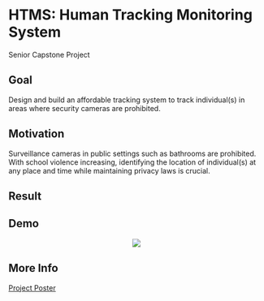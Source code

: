 # HTMS: Human Tracking Monitoring System
Senior Capstone Project

## Goal
Design and build an affordable tracking system to track
individual(s) in areas where security cameras are prohibited.

## Motivation
Surveillance cameras in public settings such as bathrooms
are prohibited. With school violence increasing, identifying
the location of individual(s) at any place and time while
maintaining privacy laws is crucial.

## Result


## Demo
<p align="middle"><img src="https://github.com/kwonglee/Human-Sense/blob/master/demo.gif"/></p>

## More Info
<a href="https://drive.google.com/file/d/1oRuY9RNvGdrSOovxCMXZJFYPFmM_XQlR/view?usp=sharing">Project Poster</a>
